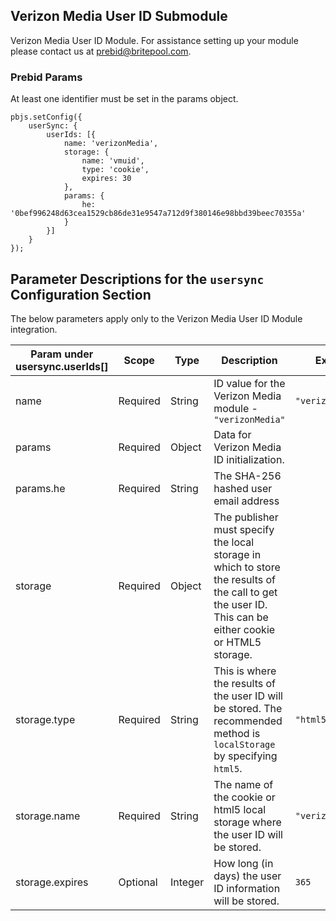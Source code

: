 ## Verizon Media User ID Submodule

Verizon Media User ID Module. For assistance setting up your module please contact us at [prebid@britepool.com](prebid@britepool.com).

### Prebid Params

At least one identifier must be set in the params object.
```
pbjs.setConfig({
    userSync: {
        userIds: [{
            name: 'verizonMedia',
            storage: {
                name: 'vmuid',
                type: 'cookie',
                expires: 30
            },
            params: {
                he: '0bef996248d63cea1529cb86de31e9547a712d9f380146e98bbd39beec70355a'
            }
        }]
    }
});
```
## Parameter Descriptions for the `usersync` Configuration Section
The below parameters apply only to the Verizon Media User ID Module integration.

| Param under usersync.userIds[] | Scope | Type | Description | Example |
| --- | --- | --- | --- | --- |
| name | Required | String | ID value for the Verizon Media module - `"verizonMedia"` | `"verizonMedia"` |
| params | Required | Object | Data for Verizon Media ID initialization. | |
| params.he | Required | String | The SHA-256 hashed user email address |
| storage | Required | Object | The publisher must specify the local storage in which to store the results of the call to get the user ID. This can be either cookie or HTML5 storage. | |
| storage.type | Required | String | This is where the results of the user ID will be stored. The recommended method is `localStorage` by specifying `html5`. | `"html5"` |
| storage.name | Required | String | The name of the cookie or html5 local storage where the user ID will be stored. | `"verizonmediaid"` |
| storage.expires | Optional | Integer | How long (in days) the user ID information will be stored. | `365` |
